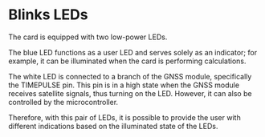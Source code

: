 # Blinks LEDs

The card is equipped with two low-power LEDs.

The blue LED functions as a user LED and serves solely as an indicator; for example, it can be illuminated when the card is performing calculations.

The white LED is connected to a branch of the GNSS module, specifically the TIMEPULSE pin. This pin is in a high state when the GNSS module receives satellite signals, thus turning on the LED. However, it can also be controlled by the microcontroller.

Therefore, with this pair of LEDs, it is possible to provide the user with different indications based on the illuminated state of the LEDs.